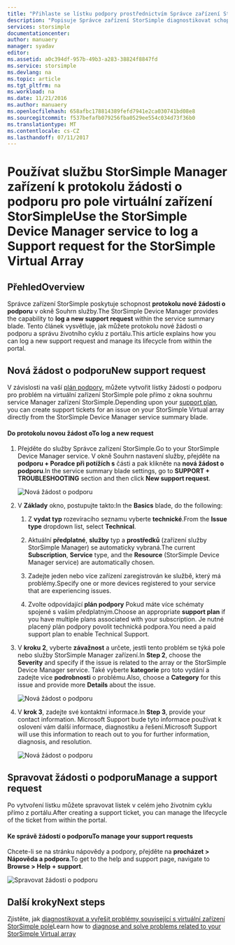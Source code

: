 ```yaml
---
title: "Přihlaste se lístku podpory prostřednictvím Správce zařízení StorSimple | Microsoft Docs"
description: "Popisuje Správce zařízení StorSimple diagnostikovat schopnosti a vysvětluje, jak ji použít k řešení potíží s pole virtuální zařízení StorSimple."
services: storsimple
documentationcenter: 
author: manuaery
manager: syadav
editor: 
ms.assetid: a0c394df-957b-49b3-a283-38824f8847fd
ms.service: storsimple
ms.devlang: na
ms.topic: article
ms.tgt_pltfrm: na
ms.workload: na
ms.date: 11/21/2016
ms.author: manuaery
ms.openlocfilehash: 658afbc178814389fefd7941e2ca030741bd08e8
ms.sourcegitcommit: f537befafb079256fba0529ee554c034d73f36b0
ms.translationtype: MT
ms.contentlocale: cs-CZ
ms.lasthandoff: 07/11/2017
---
```

# <a name="use-the-storsimple-device-manager-service-to-log-a-support-request-for-the-storsimple-virtual-array"></a><span data-ttu-id="ce820-103">Používat službu StorSimple Manager zařízení k protokolu žádosti o podporu pro pole virtuální zařízení StorSimple</span><span class="sxs-lookup"><span data-stu-id="ce820-103">Use the StorSimple Device Manager service to log a Support request for the StorSimple Virtual Array</span></span>

## <a name="overview"></a><span data-ttu-id="ce820-104">Přehled</span><span class="sxs-lookup"><span data-stu-id="ce820-104">Overview</span></span>

<span data-ttu-id="ce820-105">Správce zařízení StorSimple poskytuje schopnost **protokolu nové žádosti o podporu** v okně Souhrn služby.</span><span class="sxs-lookup"><span data-stu-id="ce820-105">The StorSimple Device Manager provides the capability to **log a new support request** within the service summary blade.</span></span> <span data-ttu-id="ce820-106">Tento článek vysvětluje, jak můžete protokolu nové žádosti o podporu a správu životního cyklu z portálu.</span><span class="sxs-lookup"><span data-stu-id="ce820-106">This article explains how you can log a new support request and manage its lifecycle from within the portal.</span></span>

## <a name="new-support-request"></a><span data-ttu-id="ce820-107">Nová žádost o podporu</span><span class="sxs-lookup"><span data-stu-id="ce820-107">New support request</span></span>

<span data-ttu-id="ce820-108">V závislosti na vaší [plán podpory](https://azure.microsoft.com/support/plans/), můžete vytvořit lístky žádostí o podporu pro problém na virtuální zařízení StorSimple pole přímo z okna souhrnu service Manager zařízení StorSimple.</span><span class="sxs-lookup"><span data-stu-id="ce820-108">Depending upon your [support plan](https://azure.microsoft.com/support/plans/), you can create support tickets for an issue on your StorSimple Virtual array directly from the StorSimple Device Manager service summary blade.</span></span>

#### <a name="to-log-a-new-request"></a><span data-ttu-id="ce820-109">Do protokolu novou žádost o</span><span class="sxs-lookup"><span data-stu-id="ce820-109">To log a new request</span></span>

1. <span data-ttu-id="ce820-110">Přejděte do služby Správce zařízení StorSimple.</span><span class="sxs-lookup"><span data-stu-id="ce820-110">Go to your StorSimple Device Manager service.</span></span> <span data-ttu-id="ce820-111">V okně Souhrn nastavení služby, přejděte na **podporu + Poradce při potížích s** části a pak klikněte na **nová žádost o podporu**.</span><span class="sxs-lookup"><span data-stu-id="ce820-111">In the service summary blade settings, go to **SUPPORT + TROUBLESHOOTING** section and then click **New support request**.</span></span>
   
    ![Nová žádost o podporu](./media/storsimple-virtual-array-log-support-ticket/log-support-ticket1.png)

2. <span data-ttu-id="ce820-113">V **Základy** okno, postupujte takto:</span><span class="sxs-lookup"><span data-stu-id="ce820-113">In the **Basics** blade, do the following:</span></span>

    1. <span data-ttu-id="ce820-114">Z **vydat typ** rozevíracího seznamu vyberte **technické**.</span><span class="sxs-lookup"><span data-stu-id="ce820-114">From the **Issue type** dropdown list, select **Technical**.</span></span> 
    
    2. <span data-ttu-id="ce820-115">Aktuální **předplatné**, **služby** typ a **prostředků** (zařízení služby StorSimple Manager) se automaticky vybraná.</span><span class="sxs-lookup"><span data-stu-id="ce820-115">The current **Subscription**, **Service** type, and the **Resource** (StorSimple Device Manager service) are automatically chosen.</span></span> 

    3. <span data-ttu-id="ce820-116">Zadejte jeden nebo více zařízení zaregistrován ke službě, který má problémy.</span><span class="sxs-lookup"><span data-stu-id="ce820-116">Specify one or more devices registered to your service that are experiencing issues.</span></span>

    4. <span data-ttu-id="ce820-117">Zvolte odpovídající **plán podpory** Pokud máte více schématy spojené s vaším předplatným.</span><span class="sxs-lookup"><span data-stu-id="ce820-117">Choose an appropriate **support plan** if you have multiple plans associated with your subscription.</span></span> <span data-ttu-id="ce820-118">Je nutné placený plán podpory povolit technická podpora.</span><span class="sxs-lookup"><span data-stu-id="ce820-118">You need a paid support plan to enable Technical Support.</span></span>

3. <span data-ttu-id="ce820-119">V **kroku 2**, vyberte **závažnost** a určete, jestli tento problém se týká pole nebo služby StorSimple Manager zařízení.</span><span class="sxs-lookup"><span data-stu-id="ce820-119">In **Step 2**, choose the **Severity** and specify if the issue is related to the array or the StorSimple Device Manager service.</span></span> <span data-ttu-id="ce820-120">Také vyberte **kategorie** pro toto vydání a zadejte více **podrobnosti** o problému.</span><span class="sxs-lookup"><span data-stu-id="ce820-120">Also, choose a **Category** for this issue and provide more **Details** about the issue.</span></span>
   
    ![Nová žádost o podporu](./media/storsimple-virtual-array-log-support-ticket/log-support-ticket2.png)

4. <span data-ttu-id="ce820-122">V **krok 3**, zadejte své kontaktní informace.</span><span class="sxs-lookup"><span data-stu-id="ce820-122">In **Step 3**, provide your contact information.</span></span> <span data-ttu-id="ce820-123">Microsoft Support bude tyto informace používat k oslovení vám další informace, diagnostiku a řešení.</span><span class="sxs-lookup"><span data-stu-id="ce820-123">Microsoft Support will use this information to reach out to you for further information, diagnosis, and resolution.</span></span>
   
    ![Nová žádost o podporu](./media/storsimple-virtual-array-log-support-ticket/log-support-ticket3.png)

## <a name="manage-a-support-request"></a><span data-ttu-id="ce820-125">Spravovat žádosti o podporu</span><span class="sxs-lookup"><span data-stu-id="ce820-125">Manage a support request</span></span>

<span data-ttu-id="ce820-126">Po vytvoření lístku můžete spravovat lístek v celém jeho životním cyklu přímo z portálu.</span><span class="sxs-lookup"><span data-stu-id="ce820-126">After creating a support ticket, you can manage the lifecycle of the ticket from within the portal.</span></span>

#### <a name="to-manage-your-support-requests"></a><span data-ttu-id="ce820-127">Ke správě žádostí o podporu</span><span class="sxs-lookup"><span data-stu-id="ce820-127">To manage your support requests</span></span>

<span data-ttu-id="ce820-128">Chcete-li se na stránku nápovědy a podpory, přejděte na **procházet > Nápověda a podpora**.</span><span class="sxs-lookup"><span data-stu-id="ce820-128">To get to the help and support page, navigate to **Browse > Help + support**.</span></span>

![Spravovat žádosti o podporu](./media/storsimple-virtual-array-log-support-ticket/manage-support-tickets.png)

## <a name="next-steps"></a><span data-ttu-id="ce820-130">Další kroky</span><span class="sxs-lookup"><span data-stu-id="ce820-130">Next steps</span></span>

<span data-ttu-id="ce820-131">Zjistěte, jak [diagnostikovat a vyřešit problémy související s virtuální zařízení StorSimple pole](storsimple-virtual-array-diagnose-problems.md)</span><span class="sxs-lookup"><span data-stu-id="ce820-131">Learn how to [diagnose and solve problems related to your StorSimple Virtual array](storsimple-virtual-array-diagnose-problems.md)</span></span>

